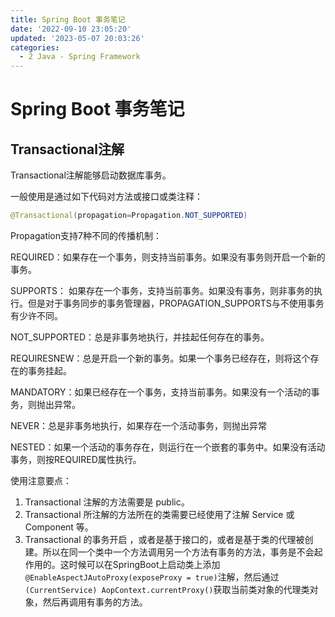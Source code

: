 ```yaml
---
title: Spring Boot 事务笔记
date: '2022-09-10 23:05:20'
updated: '2023-05-07 20:03:26'
categories:
  - 2 Java - Spring Framework
---
```

# Spring Boot 事务笔记

## Transactional注解

Transactional注解能够启动数据库事务。

一般使用是通过如下代码对方法或接口或类注释：

```java
@Transactional(propagation=Propagation.NOT_SUPPORTED)
```

Propagation支持7种不同的传播机制：

REQUIRED：如果存在一个事务，则支持当前事务。如果没有事务则开启一个新的事务。

SUPPORTS： 如果存在一个事务，支持当前事务。如果没有事务，则非事务的执行。但是对于事务同步的事务管理器，PROPAGATION_SUPPORTS与不使用事务有少许不同。

NOT_SUPPORTED：总是非事务地执行，并挂起任何存在的事务。

REQUIRESNEW：总是开启一个新的事务。如果一个事务已经存在，则将这个存在的事务挂起。

MANDATORY：如果已经存在一个事务，支持当前事务。如果没有一个活动的事务，则抛出异常。

NEVER：总是非事务地执行，如果存在一个活动事务，则抛出异常

NESTED：如果一个活动的事务存在，则运行在一个嵌套的事务中。如果没有活动事务，则按REQUIRED属性执行。

使用注意要点：

1. Transactional 注解的方法需要是 public。
2. Transactional 所注解的方法所在的类需要已经使用了注解 Service 或 Component 等。
3. Transactional 的事务开启 ，或者是基于接口的，或者是基于类的代理被创建。所以在同一个类中一个方法调用另一个方法有事务的方法，事务是不会起作用的。这时候可以在SpringBoot上启动类上添加`@EnableAspectJAutoProxy(exposeProxy = true)`注解，然后通过`(CurrentService) AopContext.currentProxy()`获取当前类对象的代理类对象，然后再调用有事务的方法。
